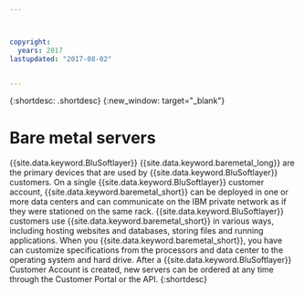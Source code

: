 ```yaml
---



copyright:
  years: 2017
lastupdated: "2017-08-02"


---
```


{:shortdesc: .shortdesc}
{:new_window: target="_blank"}

# Bare metal servers

{{site.data.keyword.BluSoftlayer}} {{site.data.keyword.baremetal_long}} are the primary devices that are used by {{site.data.keyword.BluSoftlayer}} customers. On a single {{site.data.keyword.BluSoftlayer}} customer account, {{site.data.keyword.baremetal_short}} can be deployed in one or more data centers and can communicate on the IBM private network as if they were stationed on the same rack. {{site.data.keyword.BluSoftlayer}} customers use {{site.data.keyword.baremetal_short}} in various ways, including hosting websites and databases, storing files and running applications. When you {{site.data.keyword.baremetal_short}}, you have can customize specifications from the processors and data center to the operating system and hard drive. After a {{site.data.keyword.BluSoftlayer}} Customer Account is created, new servers can be ordered at any time through the Customer Portal or the API.
{:shortdesc}
